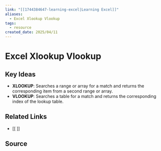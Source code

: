 ```yaml
---
link: "[[1744384647-learning-excel|Learning Excel]]"
aliases:
  - Excel Xlookup Vlookup
tags:
  - resource
created_date: 2025/04/11
---
```

# Excel Xlookup Vlookup
## Key Ideas
- **XLOOKUP**: Searches a range or array for a match and returns the corresponding item from a second range or array.
- **VLOOKUP**: Searches a table for a match and returns the corresponding index of the lookup table.
## Related Links
- [[ ]]
## Source